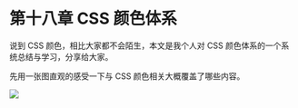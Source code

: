 # 第十八章 CSS 颜色体系

说到 CSS 颜色，相比大家都不会陌生，本文是我个人对 CSS 颜色体系的一个系统总结与学习，分享给大家。

先用一张图直观的感受一下与 CSS 颜色相关大概覆盖了哪些内容。

![](http://images2015.cnblogs.com/blog/608782/201606/608782-20160628102556546-1962104922.png)



